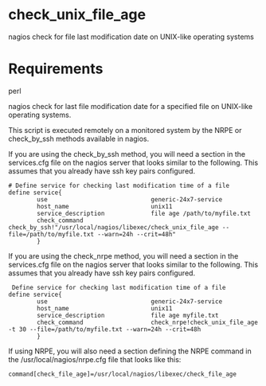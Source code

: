 # check_unix_file_age
nagios check for file last modification date on UNIX-like operating systems

# Requirements
perl

nagios check for last file modification date for a specified file on UNIX-like operating systems.

This script is executed remotely on a monitored system by the NRPE or check_by_ssh methods available in nagios.

If you are using the check_by_ssh method, you will need a section in the services.cfg file on the nagios server that looks similar to the following. This assumes that you already have ssh key pairs configured.
```
# Define service for checking last modification time of a file
define service{
        use                             generic-24x7-service
        host_name                       unix11
        service_description             file age /path/to/myfile.txt
        check_command                   check_by_ssh!"/usr/local/nagios/libexec/check_unix_file_age --file=/path/to/myfile.txt --warn=24h --crit=48h"
        }
```

If you are using the check_nrpe method, you will need a section in the services.cfg
file on the nagios server that looks similar to the following.
This assumes that you already have ssh key pairs configured.
```
 Define service for checking last modification time of a file 
define service{
        use                             generic-24x7-service
        host_name                       unix11
        service_description             file age myfile.txt
        check_command                   check_nrpe!check_unix_file_age -t 30 --file=/path/to/myfile.txt --warn=24h --crit=48h
        }
```

If using NRPE, you will also need a section defining the NRPE command in the /usr/local/nagios/nrpe.cfg file that looks like this:
```
command[check_file_age]=/usr/local/nagios/libexec/check_file_age
```
